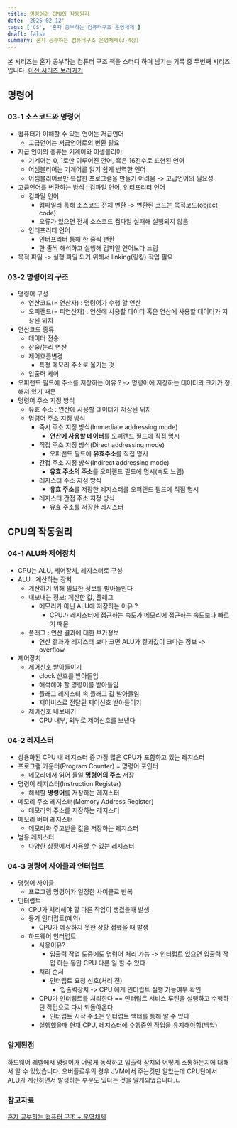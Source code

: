 ```yaml
---
title: 명령어와 CPU의 작동원리
date: '2025-02-12'
tags: ['CS', '혼자 공부하는 컴퓨터구조 운영체제']
draft: false
summary: 혼자 공부하는 컴퓨터구조 운영체제(3-4장)
---
```

본 시리즈는 혼자 공부하는 컴퓨터 구조 책을 스터디 하며 남기는 기록 중 두번째 시리즈 입니다.
[이전 시리즈 보러가기](https://liv-blog.vercel.app/blog/TIL_20250205)

## 명령어

### 03-1 소스코드와 명령어

- 컴퓨터가 이해할 수 있는 언어는 저급언어
	- 고급언어는 저급언어로의 변환 필요
- 저급 언어의 종류는 기계어와 어셈블리어
	- 기계어는 0, 1로만 이루어진 언어, 혹은 16진수로 표현된 언어
	- 어셈블리어는 기계어를 읽기 쉽게 번역한 언어
	- 어셈블리어로만 복잡한 프로그램을 만들기 어려움 -> 고급언어의 필요성
- 고급언어를 변환하는 방식 : 컴파일 언어, 인터프리터 언어
	- 컴파일 언어
		- 컴파일러 통해 소스코드 전체 변환 -> 변환된 코드는 목적코드(object code)
		- 오류가 있으면 전체 소스코드 컴파일 실패해 실행되지 않음
	- 인터프리터 언어
		- 인터프리터 통해 한 줄씩 변환
		-  한 줄씩 해석하고 실행해 컴파일 언어보다 느림
- 목적 파일 -> 실행 파일 되기 위해서 linking(링킹) 작업 필요

### 03-2 명령어의 구조

- 명령어 구성
	- 연산코드(= 연산자) : 명령어가 수행 할 연산
	- 오퍼랜드(= 피연산자) : 연산에 사용할 데이터 혹은 연산에 사용할 데이터가 저장된 위치
- 연산코드 종류
	- 데이터 전송
	- 산술/논리 연산
	- 제어흐름변경
		- 특정 메모리 주소로 옮기는 것
	- 입출력 제어
- 오퍼랜드 필드에 주소를 저장하는 이유 ? -> 명령어에 저장하는 데이터의 크기가 정해져 있기 때문
- 명령어 주소 지정 방식
	- 유효 주소 : 연산에 사용할 데이터가 저장된 위치
	- 명령어 주소 지정 방식
		- 즉시 주소 지정 방식(Immediate addressing mode)
			- **연산에 사용할 데이터**를 오퍼랜드 필드에 직접 명시
		- 직접 주소 지정 방식(Direct addressing mode)
			- 오퍼랜드 필드에 **유효주소**를 직접 명시
		- 간접 주소 지정 방식(Indirect addressing mode)
			- **유효 주소의 주소**를 오퍼랜드 필드에 명시(속도 느림)
		- 레지스터 주소 지정 방식
			- **유효 주소**를 저장한 레지스터를 오퍼랜드 필드에 직접 명시
		- 레지스터 간접 주소 지정 방식
			- 유효 주소를 저장한 레지스터

## CPU의 작동원리

### 04-1 ALU와 제어장치

- CPU는 ALU, 제어장치, 레지스터로 구성
- ALU : 계산하는 장치
	- 계산하기 위해 필요한 정보를 받아들인다
	- 내보내는 정보: 계산한 값, 플래그
		- 메모리가 아닌 ALU에 저장하는 이유 ?
			- CPU가 레지스터에 접근하는 속도가 메모리에 접근하는 속도보다 빠르기 때문
	- 플래그 : 연산 결과에 대한 부가정보
		- 연산 결과가 레지스터 보다 크면 ALU가 결과값이 크다는 정보 -> overflow
- 제어장치
	- 제어신호 받아들이기
		- clock 신호를 받아들임
		- 해석해야 할 명령어를 받아들임
		- 플래그 레지스터 속 플래그 값 받아들임
		- 제어버스로 전달된 제어신호 받아들이기
	- 제어신호 내보내기
		- CPU 내부, 외부로 제어신호를 보낸다

### 04-2 레지스터

- 상용화된 CPU 내 레지스터 중 가장 많은 CPU가 포함하고 있는 레지스터
- 프로그램 카운터(Program Counter) = 명령어 포인터
	- 메모리에서 읽어 들일 **명령어의 주소** 저장
- 명령어 레지스터(Instruction Register)
	- 해석할 **명령어**를 저장하는 레지스터
- 메모리 주소 레지스터(Memory Address Register)
	- 메모리의 주소를 저장하는 레지스터
- 메모리 버퍼 레지스터
	- 메모리와 주고받을 값을 저장하는 레지스터
- 범용 레지스터
	- 다양한 상황에서 사용할 수 있는 레지스터

### 04-3 명령어 사이클과 인터럽트

- 명령어 사이클 
	- 프로그램 명령어가 일정한 사이클로 반복
- 인터럽트
	- CPU가 처리해야 할 다른 작업이 생겼을때 발생
	- 동기 인터럽트(예외)
		- CPU가 예상하지 못한 상황 접했을 때 발생
	- 하드웨어 인터럽트
		- 사용이유?
			- 입출력 작업 도중에도 명령어 처리 가능
				-> 인터럽트 있으면 입출력 작업 하는 동안 CPU 다른 일 할 수 있다
		- 처리 순서
			- 인터럽트 요청 신호(처리 전)
				- 입출력장치 -> CPU 에게 인터럽트 실행 가능여부 확인
		- CPU가 인터럽트를 처리한다 == 인터럽트 서비스 루틴을 실행하고 수행하던 작업으로 다시 되돌아온다
			- 인터럽트 시작 주소는 인터럽트 백터를 통해 알 수 있다
		- 실행했을때 현재 CPU, 레지스터에 수행중인 작업을 유지해야함(백업)

### 알게된점

하드웨어 레벨에서 명령어가 어떻게 동작하고 입출력 장치와 어떻게 소통하는지에 대해서 알 수 있었습니다. 오버플로우의 경우 JVM에서 주는것만 알았는데 CPU단에서 ALU가 계산하면서 발생하는 부분도 있다는 것을 알게되었습니다.ㄴ

### 참고자료

[혼자 공부하는 컴퓨터 구조 + 운영체제](https://www.aladin.co.kr/shop/wproduct.aspx?ItemId=299014282)<br></br>